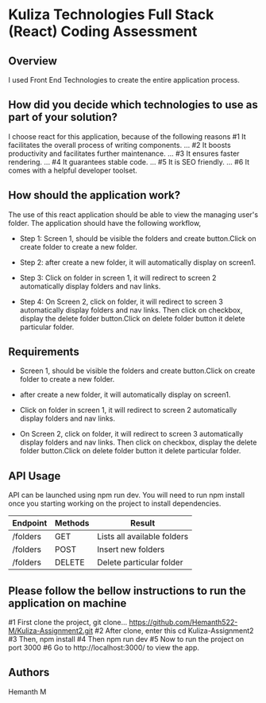 # Kuliza Technologies Full Stack (React) Coding Assessment

## Overview

I used Front End Technologies to create the entire application process.

## How did you decide which technologies to use as part of your solution?
   I choose react for this application, because of the following reasons
        #1 It facilitates the overall process of writing components. ...
        #2 It boosts productivity and facilitates further maintenance. ...
        #3 It ensures faster rendering. ...
        #4 It guarantees stable code. ...
        #5 It is SEO friendly. ...
        #6 It comes with a helpful developer toolset.

## How should the application work?

The use of this react application should be able to view the managing user's folder. The application should have the following workflow,

* Step 1: Screen 1, should be visible the folders and create button.Click on create folder to create a new folder.

* Step 2: after create a new folder, it will automatically display on screen1.

* Step 3: Click on folder in screen 1, it will redirect to screen 2 automatically display folders and nav links.

* Step 4: On Screen 2, click on folder, it will redirect to screen 3 automatically display folders and nav links.
    Then click on checkbox, display the delete folder button.Click on delete folder button it delete particular folder.

## Requirements

* Screen 1, should be visible the folders and create button.Click on create folder to create a new folder.

* after create a new folder, it will automatically display on screen1.

* Click on folder in screen 1, it will redirect to screen 2 automatically display folders and nav links.

* On Screen 2, click on folder, it will redirect to screen 3 automatically display folders and nav links.
    Then click on checkbox, display the delete folder button.Click on delete folder button it delete particular folder.

## API Usage

API can be launched using npm run dev. You will need to run npm install once you starting working on the project to install dependencies.

| Endpoint            |Methods         | Result                                      
|---------------------|-----------------| --------------------------------------|
| /folders            | GET            | Lists all available folders            |
| /folders            | POST            | Insert new folders                    |
| /folders            | DELETE            | Delete particular folder            |          |

## Please follow the bellow instructions to run the application on machine

  #1 First clone the project, git clone... https://github.com/Hemanth522-M/Kuliza-Assignment2.git
  #2 After clone, enter this cd Kuliza-Assignment2
  #3 Then, npm install
  #4 Then npm run dev
  #5 Now to run the project on port 3000
  #6 Go to http://localhost:3000/ to view the app.

## Authors

   Hemanth M

